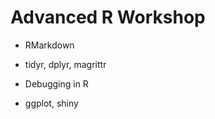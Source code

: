 # Advanced R Workshop

  + RMarkdown

  + tidyr, dplyr, magrittr

  + Debugging in R
  
  + ggplot, shiny
